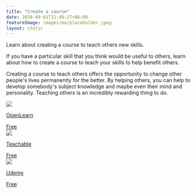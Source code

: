```yaml
---
title: "Create a course"
date: 2020-09-01T12:49:27+06:00
featureImage: images/ma/placeholder.jpeg
layout: static
---
```


Learn about creating a course to teach others new skills.

If you have a particular skill that you think would be useful to others, learn about how to create a course to teach your skills to help benefit others.

Creating a course to teach others offers the opportunity to change other people's lives permanently for the better. By helping others, you can help to develop somebody's subject knowledge and maybe even their mind and personality. Teaching others is an incredibly rewarding thing to do.

<a class="ma-link" href="https://www.open.edu/openlearncreate/"><div class="ma-card ma-card-Learning"><div class="ma-icon"><img src ="/images/Icon-check - learning - opacity.svg"/></div><div class="ma-name"><p>OpenLearn</p></div><div class="ma-paid-text"><span>Free</span></div></div></a><a class="ma-link" href="https://teachable.com/"><div class="ma-card ma-card-Learning"><div class="ma-icon"><img src ="/images/Icon-check - learning - opacity.svg"/></div><div class="ma-name"><p>Teachable</p></div><div class="ma-paid-text"><span>Free</span></div></div></a><a class="ma-link" href="https://click.linksynergy.com/deeplink?id=L8N3em0sP4o&mid=47900&murl=https://www.udemy.com/teaching/?ref=teach_header"><div class="ma-card ma-card-Learning"><div class="ma-icon"><img src ="/images/Icon-check - learning - opacity.svg"/></div><div class="ma-name"><p>Udemy</p></div><div class="ma-paid-text"><span>Free</span></div></div></a>  

<br/><br/>






